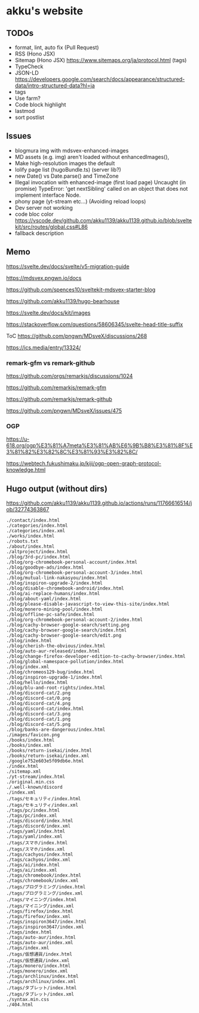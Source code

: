 # akku's website

## TODOs

- format, lint, auto fix (Pull Request)
- RSS (Hono JSX)
- Sitemap (Hono JSX) https://www.sitemaps.org/ja/protocol.html (tags)
- TypeCheck
- JSON-LD https://developers.google.com/search/docs/appearance/structured-data/intro-structured-data?hl=ja
- tags
- Use farm?
- Code block highlight
- lastmod
- sort postlist

## Issues

- blogmura img with mdsvex-enhanced-images
- MD assets (e.g. img) aren't loaded without enhancedImages(),
- Make high-resolution images the default
- lolify page list (hugoBundle.ts) (server lib?)
- new Date() vs Date.parse() and TimeZone
- Illegal invocation with enhanced-image (first load page)
  Uncaught (in promise) TypeError: 'get nextSibling' called on an object that does not implement interface Node.
- phony page (yt-stream etc...) (Avoiding reload loops)
- Dev server not working
- code bloc color https://vscode.dev/github.com/akku1139/akku1139.github.io/blob/sveltekit/src/routes/global.css#L86
- fallback description

## Memo

https://svelte.dev/docs/svelte/v5-migration-guide

https://mdsvex.pngwn.io/docs

https://github.com/spences10/sveltekit-mdsvex-starter-blog

https://github.com/akku1139/hugo-bearhouse

https://svelte.dev/docs/kit/images

https://stackoverflow.com/questions/58606345/svelte-head-title-suffix

ToC
https://github.com/pngwn/MDsveX/discussions/268

https://ics.media/entry/13324/

### remark-gfm vs remark-github

https://github.com/orgs/remarkjs/discussions/1024

https://github.com/remarkjs/remark-gfm

https://github.com/remarkjs/remark-github

https://github.com/pngwn/MDsveX/issues/475

### OGP

https://u-618.org/ogp%E3%81%A7meta%E3%81%AB%E6%9B%B8%E3%81%8F%E3%81%82%E3%82%8C%E3%81%93%E3%82%8C/

https://webtech.fukushimaku.jp/kiji/ogp-open-graph-protocol-knowledge.html

## Hugo output (without dirs)

https://github.com/akku1139/akku1139.github.io/actions/runs/11766616514/job/32774363867

```
./contact/index.html
./categories/index.html
./categories/index.xml
./works/index.html
./robots.txt
./about/index.html
./altproject/index.html
./blog/3rd-pc/index.html
./blog/org-chromebook-personal-account/index.html
./blog/goodbye-ads/index.html
./blog/org-chromebook-personal-account-3/index.html
./blog/mutual-link-nakasyou/index.html
./blog/inspiron-upgrade-2/index.html
./blog/disable-chromebook-android/index.html
./blog/ai-replace-humans/index.html
./blog/about-yaml/index.html
./blog/please-disable-javascript-to-view-this-site/index.html
./blog/monero-mining-pool/index.html
./blog/offline-pc-safe/index.html
./blog/org-chromebook-personal-account-2/index.html
./blog/cachy-browser-google-search/setting.png
./blog/cachy-browser-google-search/index.html
./blog/cachy-browser-google-search/edit.png
./blog/index.html
./blog/cherish-the-obvious/index.html
./blog/auto-aur-released/index.html
./blog/change-firefox-developer-edition-to-cachy-browser/index.html
./blog/global-namespace-pollution/index.html
./blog/index.xml
./blog/chromeos129-bug/index.html
./blog/inspiron-upgrade-1/index.html
./blog/hello/index.html
./blog/blu-and-root-rights/index.html
./blog/discord-cat/2.png
./blog/discord-cat/0.png
./blog/discord-cat/4.png
./blog/discord-cat/index.html
./blog/discord-cat/3.png
./blog/discord-cat/1.png
./blog/discord-cat/5.png
./blog/banks-are-dangerous/index.html
./images/favicon.png
./books/index.html
./books/index.xml
./books/return-isekai/index.html
./books/return-isekai/index.xml
./google752e603e5f09db6e.html
./index.html
./sitemap.xml
./yt-stream/index.html
./original.min.css
./.well-known/discord
./index.xml
./tags/セキュリティ/index.html
./tags/セキュリティ/index.xml
./tags/pc/index.html
./tags/pc/index.xml
./tags/discord/index.html
./tags/discord/index.xml
./tags/yaml/index.html
./tags/yaml/index.xml
./tags/スマホ/index.html
./tags/スマホ/index.xml
./tags/cachyos/index.html
./tags/cachyos/index.xml
./tags/ai/index.html
./tags/ai/index.xml
./tags/chromebook/index.html
./tags/chromebook/index.xml
./tags/プログラミング/index.html
./tags/プログラミング/index.xml
./tags/マイニング/index.html
./tags/マイニング/index.xml
./tags/firefox/index.html
./tags/firefox/index.xml
./tags/inspiron3647/index.html
./tags/inspiron3647/index.xml
./tags/index.html
./tags/auto-aur/index.html
./tags/auto-aur/index.xml
./tags/index.xml
./tags/仮想通貨/index.html
./tags/仮想通貨/index.xml
./tags/monero/index.html
./tags/monero/index.xml
./tags/archlinux/index.html
./tags/archlinux/index.xml
./tags/タブレット/index.html
./tags/タブレット/index.xml
./syntax.min.css
./404.html
```
